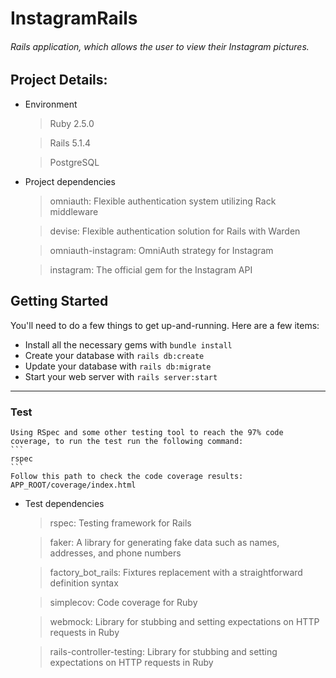 # InstagramRails

###### Rails application, which allows the user to view their Instagram pictures.

## Project Details:

* Environment

  > Ruby 2.5.0

  > Rails 5.1.4

  > PostgreSQL

* Project dependencies

    > omniauth: Flexible authentication system utilizing Rack middleware

    > devise: Flexible authentication solution for Rails with Warden

    > omniauth-instagram: OmniAuth strategy for Instagram

    > instagram: The official gem for the Instagram API


## Getting Started

  You'll need to do a few things to get up-and-running.  Here are a few items:

  * Install all the necessary gems with ```bundle install```
  * Create your database with ```rails db:create```
  * Update your database with ```rails db:migrate```
  * Start your web server with ```rails server:start```

---

### Test

    Using RSpec and some other testing tool to reach the 97% code coverage, to run the test run the following command:
    ```
    rspec
    ```
    Follow this path to check the code coverage results: APP_ROOT/coverage/index.html


* Test dependencies

    > rspec: Testing framework for Rails

    > faker: A library for generating fake data such as names, addresses, and phone numbers

    > factory_bot_rails: Fixtures replacement with a straightforward definition syntax

    > simplecov: Code coverage for Ruby

    > webmock: Library for stubbing and setting expectations on HTTP requests in Ruby

    > rails-controller-testing: Library for stubbing and setting expectations on HTTP requests in Ruby
